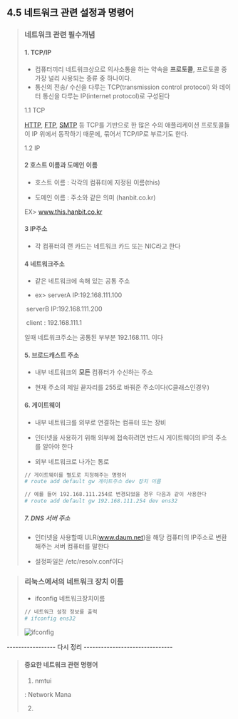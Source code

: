 ## 4.5 네트워크 관련 설정과 명령어

>### 네트워크 관련 필수개념
>
>#### 1. TCP/IP
>
>- 컴퓨터끼리 네트워크상으로 의사소통을 하는 약속을 **프로토콜**, 프로토콜 중 가장 널리 사용되는 종류 중 하나이다.
>- 통신의 전송/ 수신을 다루는 TCP(transmission control protocol) 와 데이터 통신을 다루는 IP(internet protocol)로 구성된다
>
>1.1 TCP
>
>[HTTP](https://ko.wikipedia.org/wiki/HTTP), [FTP](https://ko.wikipedia.org/wiki/파일_전송_프로토콜), [SMTP](https://ko.wikipedia.org/wiki/SMTP) 등 TCP를 기반으로 한 많은 수의 애플리케이션 프로토콜들이 IP 위에서 동작하기 때문에, 묶어서 TCP/IP로 부르기도 한다. 
>
>1.2 IP
>
>
>
>#### 2 호스트 이름과 도메인 이름
>
>- 호스트 이름 : 각각의 컴퓨터에 지정된 이름(this)
>
>- 도메인 이름 : 주소와 같은 의미 (hanbit.co.kr)
>
>  EX> www.this.hanbit.co.kr
>
>#### 3 IP주소
>
>- 각 컴퓨터의 랜 카드는 네트워크 카드 또는 NIC라고 한다
>
>  
>
>#### 4 네트워크주소
>
>- 같은 네트워크에 속해 있는 공통 주소
>
>-  ex> serverA IP:192.168.111.100
>
>  ​       serverB IP:192.168.111.200
>
>  ​       client : 192.168.111.1
>
>  일때 네트워크주소는 공통된 부부분 192.168.111. 이다
>
>  
>
>#### 5. 브로드캐스트 주소
>
>- 내부 네트워크의 **모든** 컴퓨터가 수신하는 주소
>
>- 현재 주소의 제일 끝자리를 255로 바꿔준 주소이다(C클래스인경우)
>
>  
>
>#### 6. 게이트웨이
>
>- 내부 네트워크를 외부로 연결하는 컴퓨터 또는 장비
>
>- 인터넷을 사용하기 위해 외부에 접속하려면 반드시 게이트웨이의 IP의 주소를 알아야 한다
>
>- 외부 네트워크로 나가는 통로
>
>  ```bash
>  // 게이트웨이를 별도로 지정해주는 명령어
>  # route add default gw 게이트주소 dev 장치 이름
>  
>  // 예를 들어 192.168.111.254로 변경되었을 경우 다음과 같이 사용한다
>  # route add default gw 192.168.111.254 dev ens32
>  ```
>
>##### 7. DNS 서버 주소
>
>- 인터넷을 사용할때 ULR(www.daum.net)을 해당 컴퓨터의 IP주소로 변환해주는 서버 컴퓨터를 말한다
>
>- 설정파일은 /etc/resolv.conf이다
>
>  





>### 리눅스에서의 네트워크 장치 이름
>
>- ifconfig 네트워크장치이름
>
>  ```bash
>  // 네트워크 설정 정보를 출력
>  # ifconfig ens32
>  
>  ```
>
>  
>
>![ifconfig](https://user-images.githubusercontent.com/52269210/71659674-c2324580-2d8b-11ea-8546-5b2e33bb5360.PNG)





----------------- 다시 정리 -------------------------------

>#### 중요한 네트워크 관련 명령어
>
>1. nmtui
>
>   : Network Mana
>
>2. 
>
>